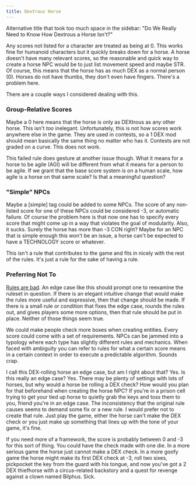 ```yaml
---
title: Dextrous Horse
---
```


Alternative title that took too much space in the sidebar: "Do We Really Need to Know How Dextrous a Horse Isn't?"

Any scores not listed for a character are treated as being at 0. This works fine for humanoid characters but it quickly breaks down for a horse. A horse doesn't have many relevant scores, so the reasonable and quick way to create a horse NPC would be to just list movement speed and maybe STR. Of course, this means that the horse has as much DEX as a normal person (0). Horses do not have thumbs, they don't even have fingers. There's a problem here.

There are a couple ways I considered dealing with this.

### Group-Relative Scores

Maybe a 0 here means that the horse is only as DEXtrous as any other horse. This isn't *too* inelegant. Unfortunately, this is not how scores work anywhere else in the game. They are used in contests, so a 1 DEX mod should mean basically the same thing no matter who has it. Contests are not graded on a curve. This does not work.

This failed rule does gesture at another issue though. What it means for a horse to be agile (AGI) will be different from what it means for a person to be agile. If we grant that the base score system is on a human scale, how agile is a horse on that same scale? Is that a meaningful question?

### "Simple" NPCs

Maybe a [simple] tag could be added to some NPCs. The score of any non-listed score for one of these NPCs could be considered -3, or automatic failure. Of course the problem here is that now one has to specify every score that might come up in a way that violates the goal of modularity. Also, it sucks. Surely the horse has more than -3 CON right? Maybe for an NPC that is simple enough this won't be an issue, a horse can't be expected to have a TECHNOLOGY score or whatever.

This isn't a rule that contributes to the game and fits in nicely with the rest of the rules. It's just a rule for the sake of having a rule.

### Preferring Not To

[Rules are bad](rulesbad.md). An edge case like this should prompt one to reexamine the ruleset in question. If there is an elegant intuitive change that would make the rules more useful and expressive, then that change should be made. If there is a small rule or condition that fixes the edge case, rounds the rules out, and gives players some more options, then that rule should be put in place. Neither of those things seem true.

We could make people check more boxes when creating entities. Every score could come with a set of requirements. NPCs can be jammed into a typology where each type has slightly different rules and mechanics. When faced with ambiguity you can refer to rules for what a certain score means in a certain context in order to execute a predictable algorithm. Sounds crap.

I call this DEX-rolling horse an edge case, but am I right about that? Yes. Is this really an edge case? Yes. There may be plenty of settings with lots of horses, but why would a horse be rolling a DEX check? How would you plan for that beforehand when creating the horse NPC? If you're in a prison cell trying to get your tied up horse to quietly grab the keys and toss them to you, friend you're in an edge case. The inconsistency that the original rule causes seems to demand some fix or a new rule. I would prefer not to create that rule. Just play the game, either the horse can't make the DEX check or you just make up something that lines up with the tone of your game, it's fine.

If you need more of a framework, the score is probably between 0 and -3 for this sort of thing. You could have the check made with one die. In a more serious game the horse just cannot make a DEX check. In a more goofy game the horse might make its first DEX check at -3, roll two sixes, pickpocket the key from the guard with his tongue, and now you've got a 2 DEX thiefhorse with a circus-related backstory and a quest for revenge against a clown named Bilphus. Sick.